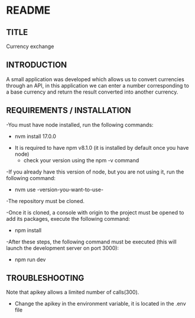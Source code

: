 # README

## TITLE

Currency exchange

## INTRODUCTION

A small application was developed which allows us to convert currencies through an API, in this application we can enter a number corresponding to a base currency and return the result converted into another currency.

## REQUIREMENTS / INSTALLATION

-You must have node installed, run the following commands:
  * nvm install 17.0.0

- It is required to have npm v8.1.0 (it is installed by default once you have node)
  * check your version using the npm -v command

-If you already have this version of node, but you are not using it, run the following command:
  * nvm use -version-you-want-to-use-

-The repository must be cloned.

-Once it is cloned, a console with origin to the project must be opened to add its packages, execute the following command:
  * npm install

-After these steps, the following command must be executed (this will launch the development server on port 3000):
  * npm run dev

## TROUBLESHOOTING

Note that apikey allows a limited number of calls(300).

* Change the apikey in the environment variable, it is located in the .env file